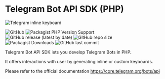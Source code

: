 # Telegram Bot API SDK (PHP)

![Telegram inline keyboard](https://core.telegram.org/file/811140659/1/RRJyulbtLBY/ea6163411c7eb4f4dc)

![GitHub](https://img.shields.io/github/license/leealexey/TgSDK?style=flat-square)
![Packagist PHP Version Support](https://img.shields.io/packagist/php-v/leealexey/TgSDK?style=flat-square)
![GitHub release (latest by date)](https://img.shields.io/github/v/release/leealexey/TgSDK?style=flat-square)
![GitHub repo size](https://img.shields.io/github/repo-size/leealexey/TgSDK?style=flat-square)
![Packagist Downloads](https://img.shields.io/packagist/dt/leealexey/tgsdk?style=flat-square)
![GitHub last commit](https://img.shields.io/github/last-commit/leealexey/TgSDK?style=flat-square)

Telegram Bot API SDK lets you develop Telegram Bots in PHP. 

It offers interactions with user by generating inline or custom keyboards.

Please refer to the official documentation https://core.telegram.org/bots/api
